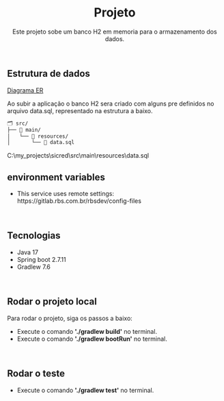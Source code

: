 <h1 align="center">Projeto</h1>
<p align="center">Este projeto sobe um banco H2 em memoria para o armazenamento dos dados.</p>

<br/><h2 align="left">Estrutura de dados</h2>

[Diagrama ER](https://github.com/uczak/sicredi/src/main/resources/static/DiagramaER.PNG)



Ao subir a aplicação o banco H2 sera criado com alguns pre definidos no arquivo data.sql, representado na estrutura a baixo.
```txt
🗂️ src/
├── 📂 main/
│   └── 📂 resources/
│       └── 📝 data.sql

````

C:\my_projects\sicred\src\main\resources\data.sql
<br/><h2 align="left">environment variables</h2>
<ul>
  <li> This service uses remote settings:  https://gitlab.rbs.com.br/rbsdev/config-files</li>
</ul>
<br/><h2 align="left">Tecnologias</h2>
<ul>
  <li>Java 17</li>
  <li>Spring boot 2.7.11</li>
  <li>Gradlew 7.6</li>
</ul>
<br/><h2 align="left">Rodar o projeto local </h2>
<p>Para rodar o projeto, siga os passos a baixo:</p>
<ul>
  <li>Execute o comando <b>'./gradlew build'</b> no terminal.</li>
  <li>Execute o comando <b>'./gradlew bootRun'</b> no terminal.</li>
</ul>  



<br/><h2 align="left">Rodar o teste</h2>

<ul>
  <li>Execute o comando <b>'./gradlew test'</b> no terminal.</li>
</ul>  
